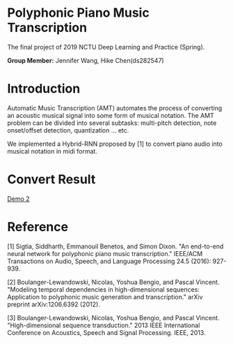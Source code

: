# Polyphonic Piano Music Transcription
The final project of 2019 NCTU Deep Learning and Practice (Spring).

**Group Member:** Jennifer Wang, Hike Chen(ds282547)

# Introduction
Automatic Music Transcription (AMT) automates the process of converting an acoustic musical signal into some form of musical notation.
The AMT problem can be divided into several subtasks: multi-pitch detection, note onset/offset detection, quantization … etc.

We implemented a Hybrid-RNN proposed by [1] to convert piano audio into musical notation in midi format.

# Convert Result

[Demo 2](https://www.youtube.com/watch?v=FnzoMzA9Dpg)

# Reference
[1] Sigtia, Siddharth, Emmanouil Benetos, and Simon Dixon. "An end-to-end neural network for polyphonic piano music transcription." IEEE/ACM Transactions on Audio, Speech, and Language Processing 24.5 (2016): 927-939.

[2] Boulanger-Lewandowski, Nicolas, Yoshua Bengio, and Pascal Vincent. "Modeling temporal dependencies in high-dimensional sequences: Application to polyphonic music generation and transcription." arXiv preprint arXiv:1206.6392 (2012).

[3] Boulanger-Lewandowski, Nicolas, Yoshua Bengio, and Pascal Vincent. "High-dimensional sequence transduction." 2013 IEEE International Conference on Acoustics, Speech and Signal Processing. IEEE, 2013.
